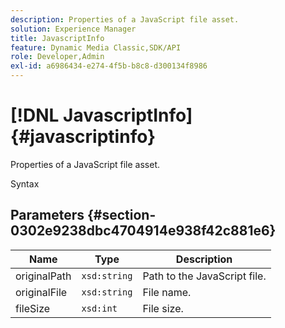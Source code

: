 ```yaml
---
description: Properties of a JavaScript file asset.
solution: Experience Manager
title: JavascriptInfo
feature: Dynamic Media Classic,SDK/API
role: Developer,Admin
exl-id: a6986434-e274-4f5b-b8c8-d300134f8986
---
```

# [!DNL JavascriptInfo]{#javascriptinfo}

Properties of a JavaScript file asset.

 Syntax 

## Parameters {#section-0302e9238dbc4704914e938f42c881e6}

|  Name  | Type  | Description  |
|---|---|---|
|  originalPath  | `xsd:string`  | Path to the JavaScript file.  |
|  originalFile  | `xsd:string`  | File name.  |
|  fileSize  | `xsd:int`  | File size.  |

